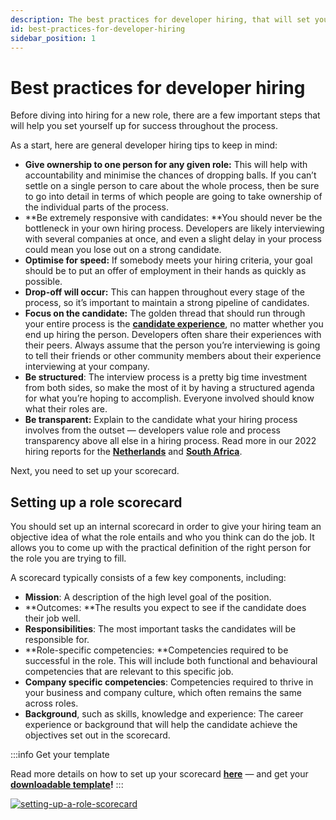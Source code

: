 ```yaml
---
description: The best practices for developer hiring, that will set you up for success throughout the hiring process.
id: best-practices-for-developer-hiring
sidebar_position: 1
---
```

# Best practices for developer hiring

Before diving into hiring for a new role, there are a few important steps that will help you set yourself up for success throughout the process. 

As a start, here are general developer hiring tips to keep in mind:

* **Give ownership to one person for any given role:** This will help with accountability and minimise the chances of dropping balls. If you can’t settle on a single person to care about the whole process, then be sure to go into detail in terms of which people are going to take ownership of the individual parts of the process. 
* **Be extremely responsive with candidates: **You should never be the bottleneck in your own hiring process. Developers are likely interviewing with several companies at once, and even a slight delay in your process could mean you lose out on a strong candidate. 
* **Optimise for speed:** If somebody meets your hiring criteria, your goal should be to put an offer of employment in their hands as quickly as possible.
* **Drop-off will occur:** This can happen throughout every stage of the process, so it’s important to maintain a strong pipeline of candidates.
* **Focus on the candidate:** The golden thread that should run through your entire process is the **[candidate experience](https://www.offerzen.com/blog/hiring-developers-why-a-candidates-experience-matters)**, no matter whether you end up hiring the person. Developers often share their experiences with their peers. Always assume that the person you’re interviewing is going to tell their friends or other community members about their experience interviewing at your company.
* **Be structured**: The interview process is a pretty big time investment from both sides, so make the most of it by having a structured agenda for what you’re hoping to accomplish. Everyone involved should know what their roles are. 
* **Be transparent:** Explain to the candidate what your hiring process involves from the outset — developers value role and process transparency above all else in a hiring process. Read more in our 2022 hiring reports for the **[Netherlands](https://www.offerzen.com/resources/software-developer-netherlands-hiring-report)** and **[South Africa](https://www.offerzen.com/resources/software-developer-south-africa-hiring-report)**.

Next, you need to set up your scorecard.

## Setting up a role scorecard

You should set up an internal scorecard in order to give your hiring team an objective idea of what the role entails and who you think can do the job. It allows you to come up with the practical definition of the right person for the role you are trying to fill. 

A scorecard typically consists of a few key components, including:

* **Mission**: A description of the high level goal of the position.
* **Outcomes: **The results you expect to see if the candidate does their job well.
* **Responsibilities**: The most important tasks the candidates will be responsible for.
* **Role-specific competencies: **Competencies required to be successful in the role. This will include both functional and behavioural competencies that are relevant to this specific job.
* **Company specific competencies**: Competencies required to thrive in your business and company culture, which often remains the same across roles.
* **Background**, such as skills, knowledge and experience: The career experience or background that will help the candidate achieve the objectives set out in the scorecard.

:::info Get your template

Read more details on how to set up your scorecard **[here](https://www.offerzen.com/blog/how-to-create-a-scorecard-for-a-new-role)** — and get your **[downloadable template](https://docs.google.com/document/d/1Nf6PhUQdeCjv9l4f1YCUojNNDU24A_1zxQvedo5BCZg/copy)!**
:::

[![setting-up-a-role-scorecard](pathname:///img/assets/setting-up-a-role-scorecard.png)](https://www.offerzen.com/blog/how-to-create-a-scorecard-for-a-new-role) 

